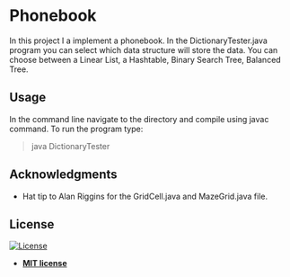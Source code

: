 # Phonebook

In this project I a implement a phonebook. In the DictionaryTester.java program you can select which data structure will store the data.
You can choose between a Linear List, a Hashtable, Binary Search Tree, Balanced Tree. 

## Usage

In the command line navigate to the directory and compile using javac command. To run the program type:

> java DictionaryTester

## Acknowledgments

* Hat tip to Alan Riggins for the GridCell.java and MazeGrid.java file.

## License

[![License](http://img.shields.io/:license-mit-blue.svg?style=flat-square)](http://badges.mit-license.org)

- **[MIT license](http://opensource.org/licenses/mit-license.php)**

